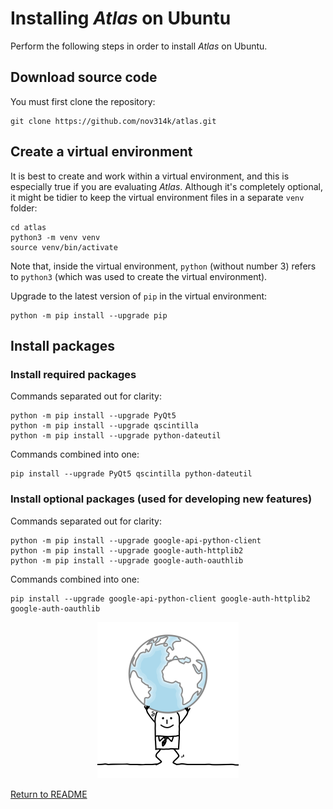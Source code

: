 # Installing _Atlas_ on Ubuntu

Perform the following steps in order to install _Atlas_ on Ubuntu.

## Download source code

You must first clone the repository:

```
git clone https://github.com/nov314k/atlas.git
```

## Create a virtual environment

It is best to create and work within a virtual environment, and this is especially true if you are evaluating _Atlas_.
Although it's completely optional, it might be tidier to keep the virtual environment files in a separate `venv` folder:

```
cd atlas
python3 -m venv venv
source venv/bin/activate
```

Note that, inside the virtual environment, `python` (without number 3) refers to `python3` (which was used to create the
virtual environment).

Upgrade to the latest version of `pip` in the virtual environment:

```
python -m pip install --upgrade pip
```

## Install packages

### Install required packages

Commands separated out for clarity:

```
python -m pip install --upgrade PyQt5
python -m pip install --upgrade qscintilla
python -m pip install --upgrade python-dateutil
```

Commands combined into one:

```
pip install --upgrade PyQt5 qscintilla python-dateutil
```

### Install optional packages (used for developing new features)

Commands separated out for clarity:

```
python -m pip install --upgrade google-api-python-client
python -m pip install --upgrade google-auth-httplib2
python -m pip install --upgrade google-auth-oauthlib
```

Commands combined into one:

```
pip install --upgrade google-api-python-client google-auth-httplib2 google-auth-oauthlib
```

<p align="center">
<img src="../docs/images/1375061_width_x_height_226x250.png">
</p>

[Return to README](../README.md)
